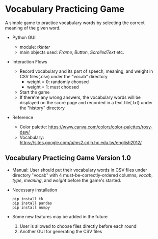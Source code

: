 # Vocabulary Practicing Game
A simple game to practice vocabulary words by selecting the correct meaning of the given word.

- Python GUI

  - module: *tkinter*
  - main objects used: *Frame*, *Button*, *ScrolledText* etc.

- Interaction Flows

  - Record vocabulary and its part of speech, meaning, and weight in CSV files(.csv) under the "vocab" directory
    - weight = 0: randomly choosed
    - weight = 1: must choosed
  - Start the game
  - If there're any wrong answers, the vocabulary words will be displayed on the score page and recorded in a text file(.txt) under the "history" directory

- Reference

  - Color palette: https://www.canva.com/colors/color-palettes/rosy-dew/
  - Vocabulary: https://sites.google.com/a/ms2.cdjh.hc.edu.tw/english2012/

## Vocabulary Practicing Game Version 1.0
- Manual: User should put their vocabulary words in CSV files under directory "vocab" with 4 must-be-correctly-ordered columns, *vocab*, *type*, *meaning*, and *weight* before the game's started.

- Necessary installation
  ```
  pip install tk
  pip install pandas
  pip install numpy
  ```

- Some new features may be added in the future
  1. User is allowed to choose files directly before each round
  2. Another GUI for generating the CSV files
